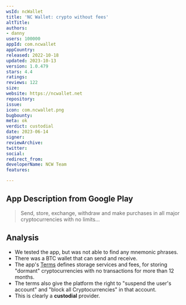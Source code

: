 ```yaml
---
wsId: ncWallet
title: 'NC Wallet: crypto without fees'
altTitle: 
authors:
- danny
users: 100000
appId: com.ncwallet
appCountry: 
released: 2022-10-18
updated: 2023-10-13
version: 1.0.479
stars: 4.4
ratings: 
reviews: 122
size: 
website: https://ncwallet.net
repository: 
issue: 
icon: com.ncwallet.png
bugbounty: 
meta: ok
verdict: custodial
date: 2023-06-14
signer: 
reviewArchive: 
twitter: 
social: 
redirect_from: 
developerName: NCW Team
features: 

---
```


## App Description from Google Play 

> Send, store, exchange, withdraw and make purchases in all major cryptocurrencies with no limits...

## Analysis 

- We tested the app, but was not able to find any mnemonic phrases. 
- There was a BTC wallet that can send and receive.
- The app's [Terms](https://ncwallet.net/en/terms/) defines storage services and fees, for storing "dormant" cryptocurrencies with no transactions for more than 12 months.
- The terms also give the platform the right to "suspend the user's account" and "block all Cryptocurrencies" in that account. 
- This is clearly a **custodial** provider.
